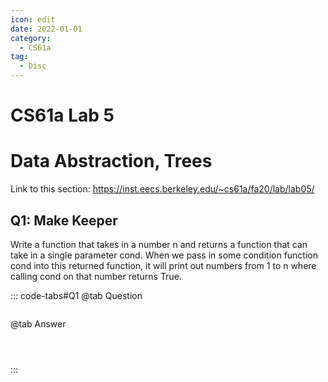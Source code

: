 ```yaml
---
icon: edit
date: 2022-01-01
category:
  - CS61a
tag:
  - Disc
---
```


# CS61a Lab 5
# Data Abstraction, Trees
Link to this section: <https://inst.eecs.berkeley.edu/~cs61a/fa20/lab/lab05/>
## Q1: Make Keeper
Write a function that takes in a number n and returns a function that can take in a single parameter cond. When we pass in some condition function cond into this returned function, it will print out numbers from 1 to n where calling cond on that number returns True.


::: code-tabs#Q1
@tab Question
```

```

@tab Answer
```



```
:::

